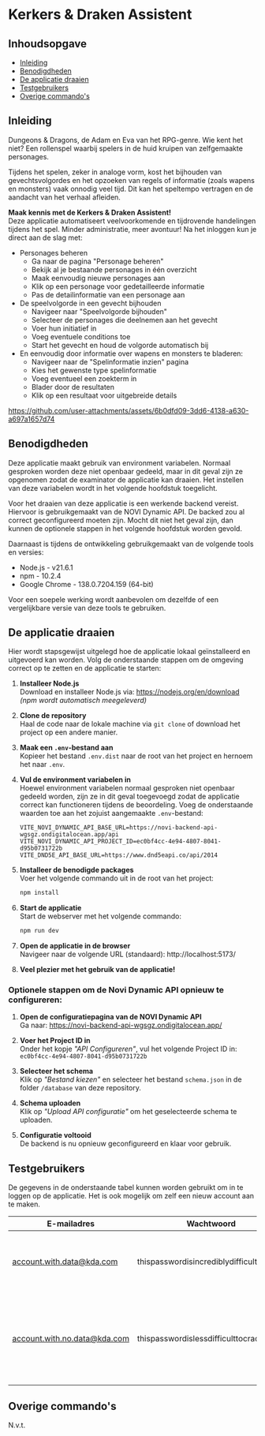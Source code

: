 # Kerkers & Draken Assistent

## Inhoudsopgave

- [Inleiding](#inleiding)
- [Benodigdheden](#benodigdheden)
- [De applicatie draaien](#de-applicatie-draaien)
- [Testgebruikers](#testgebruikers)
- [Overige commando's](#overige-commandos)

## Inleiding

Dungeons & Dragons, de Adam en Eva van het RPG-genre. Wie kent het niet? Een rollenspel waarbij spelers in de huid
kruipen van zelfgemaakte personages.

Tijdens het spelen, zeker in analoge vorm, kost het bijhouden van gevechtsvolgordes en het opzoeken van regels of
informatie (zoals wapens en monsters) vaak onnodig veel tijd. Dit kan het speltempo vertragen en de aandacht van het
verhaal afleiden.

**Maak kennis met de Kerkers & Draken Assistent!**<br/>
Deze applicatie automatiseert veelvoorkomende en tijdrovende
handelingen tijdens het spel. Minder administratie, meer avontuur! Na het inloggen kun je direct aan de slag met:

- Personages beheren
    - Ga naar de pagina "Personage beheren"
    - Bekijk al je bestaande personages in één overzicht
    - Maak eenvoudig nieuwe personages aan
    - Klik op een personage voor gedetailleerde informatie
    - Pas de detailinformatie van een personage aan
- De speelvolgorde in een gevecht bijhouden
    - Navigeer naar "Speelvolgorde bijhouden"
    - Selecteer de personages die deelnemen aan het gevecht
    - Voer hun initiatief in
    - Voeg eventuele conditions toe
    - Start het gevecht en houd de volgorde automatisch bij
- En eenvoudig door informatie over wapens en monsters te bladeren:
    - Navigeer naar de "Spelinformatie inzien" pagina
    - Kies het gewenste type spelinformatie
    - Voeg eventueel een zoekterm in
    - Blader door de resultaten
    - Klik op een resultaat voor uitgebreide details

https://github.com/user-attachments/assets/6b0dfd09-3dd6-4138-a630-a697a1657d74

## Benodigdheden

Deze applicatie maakt gebruik van environment variabelen. Normaal gesproken worden deze niet openbaar gedeeld, maar in
dit geval zijn ze opgenomen zodat de examinator de applicatie kan draaien. Het instellen van deze variabelen wordt in het volgende hoofdstuk toegelicht.

Voor het draaien van deze applicatie is een werkende backend vereist. Hiervoor is gebruikgemaakt van de NOVI Dynamic
API. De backed zou al correct geconfigureerd moeten zijn. Mocht dit niet het geval zijn, dan kunnen de optionele stappen
in het volgende hoofdstuk worden gevold.

Daarnaast is tijdens de ontwikkeling gebruikgemaakt van de volgende tools en versies:

- Node.js - v21.6.1
- npm - 10.2.4
- Google Chrome - 138.0.7204.159 (64-bit)

Voor een soepele werking wordt aanbevolen om dezelfde of een vergelijkbare versie van deze tools te gebruiken.

## De applicatie draaien

Hier wordt stapsgewijst uitgelegd hoe de applicatie lokaal geïnstalleerd en uitgevoerd kan worden.
Volg de onderstaande stappen om de omgeving correct op te zetten en de applicatie te starten:

1. **Installeer Node.js**  
   Download en installeer Node.js via: https://nodejs.org/en/download  
   *(npm wordt automatisch meegeleverd)*

2. **Clone de repository**  
   Haal de code naar de lokale machine via `git clone` of download het project op een andere manier.

3. **Maak een `.env`-bestand aan**  
   Kopieer het bestand `.env.dist` naar de root van het project en hernoem het naar `.env`.

4. **Vul de environment variabelen in**  
   Hoewel environment variabelen normaal gesproken niet openbaar gedeeld worden, zijn ze in dit geval
   toegevoegd zodat de applicatie correct kan functioneren tijdens de beoordeling. Voeg de onderstaande
   waarden toe aan het zojuist aangemaakte `.env`-bestand:
   ```
   VITE_NOVI_DYNAMIC_API_BASE_URL=https://novi-backend-api-wgsgz.ondigitalocean.app/api  
   VITE_NOVI_DYNAMIC_API_PROJECT_ID=ec0bf4cc-4e94-4807-8041-d95b0731722b  
   VITE_DND5E_API_BASE_URL=https://www.dnd5eapi.co/api/2014
   ```

6. **Installeer de benodigde packages**  
   Voer het volgende commando uit in de root van het project:
    ```bash
    npm install
    ```

6. **Start de applicatie**  
   Start de webserver met het volgende commando:
    ```bash
    npm run dev
    ```

7. **Open de applicatie in de browser**  
   Navigeer naar de volgende URL (standaard):
   http://localhost:5173/

8. **Veel plezier met het gebruik van de applicatie!**

### Optionele stappen om de Novi Dynamic API opnieuw te configureren:
1. **Open de configuratiepagina van de NOVI Dynamic API**  
   Ga naar: https://novi-backend-api-wgsgz.ondigitalocean.app/

2. **Voer het Project ID in**  
   Onder het kopje *"API Configureren"*, vul het volgende Project ID in: `ec0bf4cc-4e94-4807-8041-d95b0731722b`

3. **Selecteer het schema**  
   Klik op *"Bestand kiezen"* en selecteer het bestand `schema.json` in de folder `/database` van deze repository.

4. **Schema uploaden**  
   Klik op *"Upload API configuratie"* om het geselecteerde schema te uploaden.

5. **Configuratie voltooid**  
   De backend is nu opnieuw geconfigureerd en klaar voor gebruik.

## Testgebruikers

De gegevens in de onderstaande tabel kunnen worden gebruikt om in te loggen op de applicatie.
Het is ook mogelijk om zelf een nieuw account aan te maken.

| E-mailadres                  | Wachtwoord                               | Doel                                                                     |
|------------------------------|------------------------------------------|--------------------------------------------------------------------------|
| account.with.data@kda.com    | thispasswordisincrediblydifficulttocrack | Applicatie inzien waarbij initiële data aanwezig is.                     |
| account.with.no.data@kda.com | thispasswordislessdifficulttocrack       | Applicatie inzien uit het perspectief van een nieuw account zonder data. |

## Overige commando's

N.v.t.
